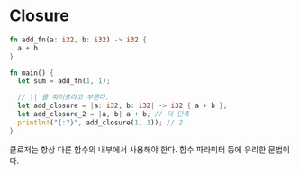 # Closure

```rs
fn add_fn(a: i32, b: i32) -> i32 {
  a + b
}

fn main() {
  let sum = add_fn(1, 1);

  // || 를 파이프라고 부른다.
  let add_closure = |a: i32, b: i32| -> i32 { a + b };
  let add_closure_2 = |a, b| a + b; // 더 단축
  println!("{:?}", add_closure(1, 1)); // 2
}
```

클로저는 항상 다른 함수의 내부에서 사용해야 한다. 함수 파라미터 등에 유리한 문법이다.
